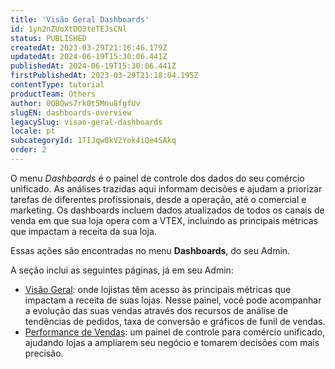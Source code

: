 ```yaml
---
title: 'Visão Geral Dashboards'
id: 1yn2nZUoXtDO3teTEJsCNl
status: PUBLISHED
createdAt: 2023-03-29T21:16:46.179Z
updatedAt: 2024-06-19T15:30:06.441Z
publishedAt: 2024-06-19T15:30:06.441Z
firstPublishedAt: 2023-03-29T21:18:04.195Z
contentType: tutorial
productTeam: Others
author: 0QBQws7rk0t5Mnu8fgfUv
slugEN: dashboards-overview
legacySlug: visao-geral-dashboards
locale: pt
subcategoryId: 1TIJqw8kV2Yok4iQe4SAkq
order: 2
---
```


O menu *Dashboards* é o painel de controle dos dados do seu comércio unificado. As análises trazidas aqui informam decisões e ajudam a priorizar tarefas de diferentes profissionais, desde a operação, até o comercial e marketing. Os dashboards incluem dados atualizados de todos os canais de venda em que sua loja opera com a VTEX, incluindo as principais métricas que impactam a receita da sua loja.

Essas ações são encontradas no menu __Dashboards__, do seu Admin. 

A seção inclui as seguintes páginas, já em seu Admin:

- [Visão Geral](/pt/v4/docs/visao-geral-da-loja--6mcM4LPUqQxSiXY6uFtXZy): onde lojistas têm acesso às principais métricas que impactam a receita de suas lojas. Nesse painel, você pode acompanhar a evolução das suas vendas através dos recursos de análise de tendências de pedidos, taxa de conversão e gráficos de funil de vendas.  
- [Performance de Vendas](/pt/v4/docs/performance-de-vendas--6gx46RGRzWO8qgaVck7PRp): um painel de controle para comércio unificado, ajudando lojas a ampliarem seu negócio e tomarem decisões com mais precisão.  
